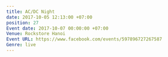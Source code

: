 ```yaml
---
title: AC/DC Night
date: 2017-10-05 12:13:00 +07:00
position: 27
Event date: 2017-10-07 00:00:00 +07:00
Venue: Rockstore Hanoi
Event URL: https://www.facebook.com/events/597896727267587
Genre: live
---
```



